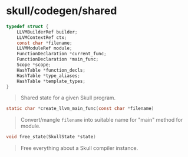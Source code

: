 # skull/codegen/shared

```c
typedef struct {
	LLVMBuilderRef builder;
	LLVMContextRef ctx;
	const char *filename;
	LLVMModuleRef module;
	FunctionDeclaration *current_func;
	FunctionDeclaration *main_func;
	Scope *scope;
	HashTable *function_decls;
	HashTable *type_aliases;
	HashTable *template_types;
}
```

> Shared state for a given Skull program.

```c
static char *create_llvm_main_func(const char *filename)
```

> Convert/mangle `filename` into suitable name for "main" method for module.

```c
void free_state(SkullState *state)
```

> Free everything about a Skull compiler instance.

